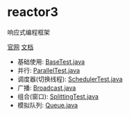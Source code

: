 # reactor3
响应式编程框架

[官网](https://projectreactor.io/)
[文档](https://projectreactor.io/docs/core/release/reference/aboutDoc.html)

- 基础使用: [BaseTest.java](src/main/java/reactor/BaseTest.java)
- 并行: [ParallelTest.java](src/main/java/reactor/ParallelTest.java) 
- 调度器(切换线程): [SchedulerTest.java](src/main/java/reactor/SchedulerTest.java)
- 广播: [Broadcast.java](src/main/java/reactor/Broadcast.java)
- 组合(窗口): [SplittingTest.java](src/main/java/reactor/SplittingTest.java)
- 模拟队列: [Queue.java](src/main/java/reactor/Queue.java)